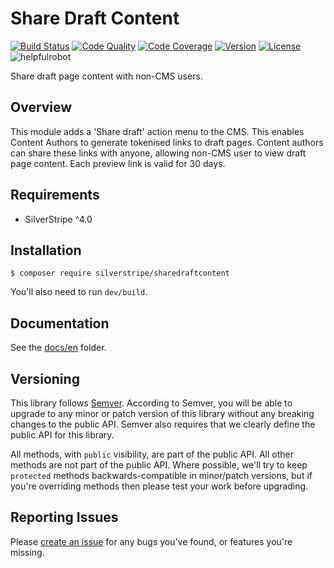 # Share Draft Content

[![Build Status](http://img.shields.io/travis/silverstripe/silverstripe-sharedraftcontent.svg?style=flat-square)](https://travis-ci.org/silverstripe/silverstripe-sharedraftcontent)
[![Code Quality](http://img.shields.io/scrutinizer/g/silverstripe/silverstripe-sharedraftcontent.svg?style=flat-square)](https://scrutinizer-ci.com/g/silverstripe/silverstripe-sharedraftcontent)
[![Code Coverage](http://img.shields.io/scrutinizer/coverage/g/silverstripe/silverstripe-sharedraftcontent.svg?style=flat-square)](https://scrutinizer-ci.com/g/silverstripe/silverstripe-sharedraftcontent)
[![Version](http://img.shields.io/packagist/v/silverstripe/sharedraftcontent.svg?style=flat-square)](https://packagist.org/packages/silverstripe/silverstripe-sharedraftcontent)
[![License](http://img.shields.io/packagist/l/silverstripe/sharedraftcontent.svg?style=flat-square)](LICENSE.md)
![helpfulrobot](https://helpfulrobot.io/silverstripe/sharedraftcontent/badge)

Share draft page content with non-CMS users.

## Overview

This module adds a 'Share draft' action menu to the CMS. This enables Content Authors to generate tokenised links to draft pages. Content authors can share these links with anyone, allowing non-CMS user to view draft page content. Each preview link is valid for 30 days.

## Requirements

- SilverStripe ^4.0

## Installation

```
$ composer require silverstripe/sharedraftcontent
```

You'll also need to run `dev/build`.

## Documentation

See the [docs/en](docs/en/introduction.md) folder.

## Versioning

This library follows [Semver](http://semver.org). According to Semver, you will be able to upgrade to any minor or patch version of this library without any breaking changes to the public API. Semver also requires that we clearly define the public API for this library.

All methods, with `public` visibility, are part of the public API. All other methods are not part of the public API. Where possible, we'll try to keep `protected` methods backwards-compatible in minor/patch versions, but if you're overriding methods then please test your work before upgrading.

## Reporting Issues

Please [create an issue](http://github.com/silverstripe/silverstripe-sharedraftcontent/issues) for any bugs you've found, or features you're missing.
